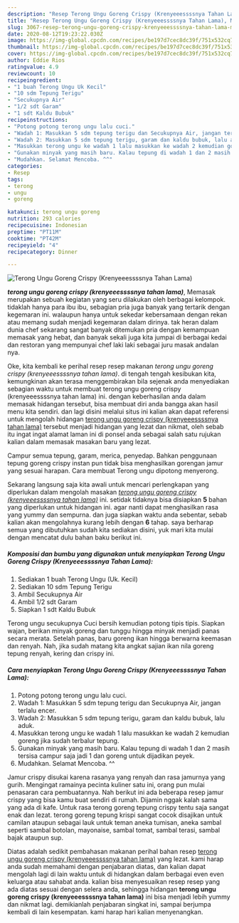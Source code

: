 ```yaml
---
description: "Resep Terong Ungu Goreng Crispy (Krenyeeessssnya Tahan Lama), Menggugah Selera"
title: "Resep Terong Ungu Goreng Crispy (Krenyeeessssnya Tahan Lama), Menggugah Selera"
slug: 3067-resep-terong-ungu-goreng-crispy-krenyeeessssnya-tahan-lama-menggugah-selera
date: 2020-08-12T19:23:22.030Z
image: https://img-global.cpcdn.com/recipes/be197d7cec8dc39f/751x532cq70/terong-ungu-goreng-crispy-krenyeeessssnya-tahan-lama-foto-resep-utama.jpg
thumbnail: https://img-global.cpcdn.com/recipes/be197d7cec8dc39f/751x532cq70/terong-ungu-goreng-crispy-krenyeeessssnya-tahan-lama-foto-resep-utama.jpg
cover: https://img-global.cpcdn.com/recipes/be197d7cec8dc39f/751x532cq70/terong-ungu-goreng-crispy-krenyeeessssnya-tahan-lama-foto-resep-utama.jpg
author: Eddie Rios
ratingvalue: 4.9
reviewcount: 10
recipeingredient:
- "1 buah Terong Ungu Uk Kecil"
- "10 sdm Tepung Terigu"
- "Secukupnya Air"
- "1/2 sdt Garam"
- "1 sdt Kaldu Bubuk"
recipeinstructions:
- "Potong potong terong ungu lalu cuci."
- "Wadah 1: Masukkan 5 sdm tepung terigu dan Secukupnya Air, jangan terlalu encer."
- "Wadah 2: Masukkan 5 sdm tepung terigu, garam dan kaldu bubuk, lalu aduk."
- "Masukkan terong ungu ke wadah 1 lalu masukkan ke wadah 2 kemudian goreng jika sudah terbalur tepung."
- "Gunakan minyak yang masih baru. Kalau tepung di wadah 1 dan 2 masih tersisa campur saja jadi 1 dan goreng untuk dijadikan peyek."
- "Mudahkan. Selamat Mencoba. ^^"
categories:
- Resep
tags:
- terong
- ungu
- goreng

katakunci: terong ungu goreng 
nutrition: 293 calories
recipecuisine: Indonesian
preptime: "PT11M"
cooktime: "PT42M"
recipeyield: "4"
recipecategory: Dinner

---
```



![Terong Ungu Goreng Crispy (Krenyeeessssnya Tahan Lama)](https://img-global.cpcdn.com/recipes/be197d7cec8dc39f/751x532cq70/terong-ungu-goreng-crispy-krenyeeessssnya-tahan-lama-foto-resep-utama.jpg)

<b><i>terong ungu goreng crispy (krenyeeessssnya tahan lama)</i></b>, Memasak merupakan sebuah kegiatan yang seru dilakukan oleh berbagai kelompok. tidaklah hanya para ibu ibu, sebagian pria juga banyak yang tertarik dengan kegemaran ini. walaupun hanya untuk sekedar kebersamaan dengan rekan atau memang sudah menjadi kegemaran dalam dirinya. tak heran dalam dunia chef sekarang sangat banyak ditemukan pria dengan kemampuan memasak yang hebat, dan banyak sekali juga kita jumpai di berbagai kedai dan restoran yang mempunyai chef laki laki sebagai juru masak andalan nya.

Oke, kita kembali ke perihal resep resep makanan <i>terong ungu goreng crispy (krenyeeessssnya tahan lama)</i>. di tengah tengah kesibukan kita, kemungkinan akan terasa menggembirakan bila sejenak anda menyediakan sebagian waktu untuk membuat terong ungu goreng crispy (krenyeeessssnya tahan lama) ini. dengan keberhasilan anda dalam memasak hidangan tersebut, bisa membuat diri anda bangga akan hasil menu kita sendiri. dan lagi disini melalui situs ini kalian akan dapat referensi untuk mengolah hidangan <u>terong ungu goreng crispy (krenyeeessssnya tahan lama)</u> tersebut menjadi hidangan yang lezat dan nikmat, oleh sebab itu ingat ingat alamat laman ini di ponsel anda sebagai salah satu rujukan kalian dalam memasak masakan baru yang lezat.

Campur semua tepung, garam, merica, penyedap. Bahkan penggunaan tepung goreng crispy instan pun tidak bisa menghasilkan gorengan jamur yang sesuai harapan. Cara membuat Terong ungu dipotong menyerong.


Sekarang langsung saja kita awali untuk mencari perlengkapan yang diperlukan dalam mengolah masakan <u><i>terong ungu goreng crispy (krenyeeessssnya tahan lama)</i></u> ini. setidak tidaknya bisa disiapkan <b>5</b> bahan yang diperlukan untuk hidangan ini. agar nanti dapat menghasilkan rasa yang yummy dan sempurna. dan juga siapkan waktu anda sebentar, sebab kalian akan mengolahnya kurang lebih dengan <b>6</b> tahap. saya berharap semua yang dibutuhkan sudah kita sediakan disini, yuk mari kita mulai dengan mencatat dulu bahan baku berikut ini.

<!--inarticleads1-->

##### Komposisi dan bumbu yang digunakan untuk menyiapkan Terong Ungu Goreng Crispy (Krenyeeessssnya Tahan Lama):

1. Sediakan 1 buah Terong Ungu (Uk. Kecil)
1. Sediakan 10 sdm Tepung Terigu
1. Ambil Secukupnya Air
1. Ambil 1/2 sdt Garam
1. Siapkan 1 sdt Kaldu Bubuk


Terong ungu secukupnya Cuci bersih kemudian potong tipis tipis. Siapkan wajan, berikan minyak goreng dan tunggu hingga minyak menjadi panas secara merata. Setelah panas, baru goreng ikan hingga berwarna keemasan dan renyah. Nah, jika sudah matang kita angkat sajian ikan nila goreng tepung renyah, kering dan crispy ini. 

<!--inarticleads2-->

##### Cara menyiapkan Terong Ungu Goreng Crispy (Krenyeeessssnya Tahan Lama):

1. Potong potong terong ungu lalu cuci.
1. Wadah 1: Masukkan 5 sdm tepung terigu dan Secukupnya Air, jangan terlalu encer.
1. Wadah 2: Masukkan 5 sdm tepung terigu, garam dan kaldu bubuk, lalu aduk.
1. Masukkan terong ungu ke wadah 1 lalu masukkan ke wadah 2 kemudian goreng jika sudah terbalur tepung.
1. Gunakan minyak yang masih baru. Kalau tepung di wadah 1 dan 2 masih tersisa campur saja jadi 1 dan goreng untuk dijadikan peyek.
1. Mudahkan. Selamat Mencoba. ^^


Jamur crispy disukai karena rasanya yang renyah dan rasa jamurnya yang gurih. Mengingat ramainya pecinta kuliner satu ini, orang pun mulai penasaran cara pembuatannya. Nah berikut ini ada beberapa resep jamur crispy yang bisa kamu buat sendiri di rumah. Dijamin nggak kalah sama yang ada di kafe. Untuk rasa terong goreng tepung crispy tentu saja sangat enak dan lezat. terong goreng tepung krispi sangat cocok disajikan untuk camilan ataupun sebagai lauk untuk teman aneka tumisan, aneka sambal seperti sambal botolan, mayonaise, sambal tomat, sambal terasi, sambal bajak ataupun sup. 

Diatas adalah sedikit pembahasan makanan perihal bahan resep <u>terong ungu goreng crispy (krenyeeessssnya tahan lama)</u> yang lezat. kami harap anda sudah memahami dengan penjabaran diatas, dan kalian dapat mengolah lagi di lain waktu untuk di hidangkan dalam berbagai even even keluarga atau sahabat anda. kalian bisa menyesuaikan resep resep yang ada diatas sesuai dengan selera anda, sehingga hidangan <b>terong ungu goreng crispy (krenyeeessssnya tahan lama)</b> ini bisa menjadi lebih yummy dan nikmat lagi. demikianlah penjabaran singkat ini, sampai berjumpa kembali di lain kesempatan. kami harap hari kalian menyenangkan.

